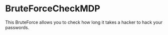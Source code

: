 # BruteForceCheckMDP
This BruteForce allows you to check how long it takes a hacker to hack your passwords.
